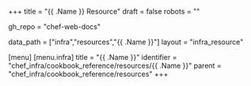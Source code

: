 +++
title = "{{ .Name }} Resource"
draft = false
robots = ""

gh_repo = "chef-web-docs"

data_path = ["infra","resources","{{ .Name }}"]
layout = "infra_resource"


[menu]
  [menu.infra]
    title = "{{ .Name }}"
    identifier = "chef_infra/cookbook_reference/resources/{{ .Name }}"
    parent = "chef_infra/cookbook_reference/resources"
+++

<!-- The contents of this page are automatically generated from the {{ .Name}}.yaml file in the data directory. -->
<!-- To suggest a change, edit the https://github.com/chef/chef/blob/master/lib/chef/resource/{{ .Name }}.rb file
      and submit a pull request to the https://github.com/chef/chef repository. -->

